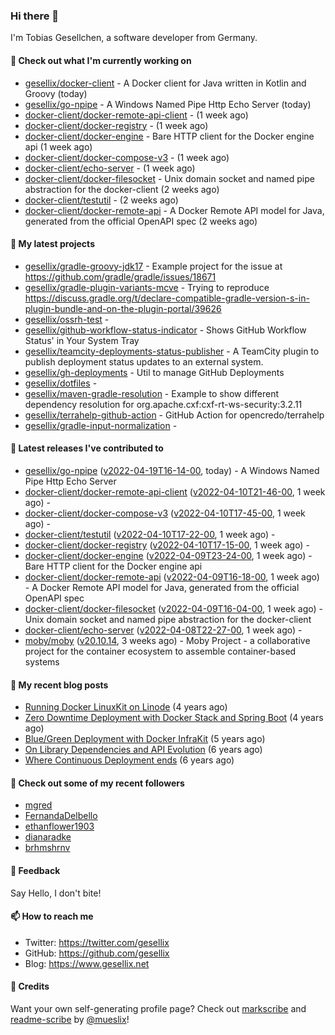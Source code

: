 ### Hi there 👋

I'm Tobias Gesellchen, a software developer from Germany.

#### 👷 Check out what I'm currently working on

- [gesellix/docker-client](https://github.com/gesellix/docker-client) - A Docker client for Java written in Kotlin and Groovy (today)
- [gesellix/go-npipe](https://github.com/gesellix/go-npipe) - A Windows Named Pipe Http Echo Server (today)
- [docker-client/docker-remote-api-client](https://github.com/docker-client/docker-remote-api-client) -  (1 week ago)
- [docker-client/docker-registry](https://github.com/docker-client/docker-registry) -  (1 week ago)
- [docker-client/docker-engine](https://github.com/docker-client/docker-engine) - Bare HTTP client for the Docker engine api (1 week ago)
- [docker-client/docker-compose-v3](https://github.com/docker-client/docker-compose-v3) -  (1 week ago)
- [docker-client/echo-server](https://github.com/docker-client/echo-server) -  (1 week ago)
- [docker-client/docker-filesocket](https://github.com/docker-client/docker-filesocket) - Unix domain socket and named pipe abstraction for the docker-client (2 weeks ago)
- [docker-client/testutil](https://github.com/docker-client/testutil) -  (2 weeks ago)
- [docker-client/docker-remote-api](https://github.com/docker-client/docker-remote-api) - A Docker Remote API model for Java, generated from the official OpenAPI spec (2 weeks ago)

#### 🌱 My latest projects

- [gesellix/gradle-groovy-jdk17](https://github.com/gesellix/gradle-groovy-jdk17) - Example project for the issue at https://github.com/gradle/gradle/issues/18671
- [gesellix/gradle-plugin-variants-mcve](https://github.com/gesellix/gradle-plugin-variants-mcve) - Trying to reproduce https://discuss.gradle.org/t/declare-compatible-gradle-version-s-in-plugin-bundle-and-on-the-plugin-portal/39626
- [gesellix/ossrh-test](https://github.com/gesellix/ossrh-test) - 
- [gesellix/github-workflow-status-indicator](https://github.com/gesellix/github-workflow-status-indicator) - Shows GitHub Workflow Status&#39; in Your System Tray
- [gesellix/teamcity-deployments-status-publisher](https://github.com/gesellix/teamcity-deployments-status-publisher) - A TeamCity plugin to publish deployment status updates to an external system.
- [gesellix/gh-deployments](https://github.com/gesellix/gh-deployments) - Util to manage GitHub Deployments
- [gesellix/dotfiles](https://github.com/gesellix/dotfiles) - 
- [gesellix/maven-gradle-resolution](https://github.com/gesellix/maven-gradle-resolution) - Example to show different dependency resolution for org.apache.cxf:cxf-rt-ws-security:3.2.11
- [gesellix/terrahelp-github-action](https://github.com/gesellix/terrahelp-github-action) - GitHub Action for opencredo/terrahelp
- [gesellix/gradle-input-normalization](https://github.com/gesellix/gradle-input-normalization) - 

#### 🔭 Latest releases I've contributed to

- [gesellix/go-npipe](https://github.com/gesellix/go-npipe) ([v2022-04-19T16-14-00](https://github.com/gesellix/go-npipe/releases/tag/v2022-04-19T16-14-00), today) - A Windows Named Pipe Http Echo Server
- [docker-client/docker-remote-api-client](https://github.com/docker-client/docker-remote-api-client) ([v2022-04-10T21-46-00](https://github.com/docker-client/docker-remote-api-client/releases/tag/v2022-04-10T21-46-00), 1 week ago) - 
- [docker-client/docker-compose-v3](https://github.com/docker-client/docker-compose-v3) ([v2022-04-10T17-45-00](https://github.com/docker-client/docker-compose-v3/releases/tag/v2022-04-10T17-45-00), 1 week ago) - 
- [docker-client/testutil](https://github.com/docker-client/testutil) ([v2022-04-10T17-22-00](https://github.com/docker-client/testutil/releases/tag/v2022-04-10T17-22-00), 1 week ago) - 
- [docker-client/docker-registry](https://github.com/docker-client/docker-registry) ([v2022-04-10T17-15-00](https://github.com/docker-client/docker-registry/releases/tag/v2022-04-10T17-15-00), 1 week ago) - 
- [docker-client/docker-engine](https://github.com/docker-client/docker-engine) ([v2022-04-09T23-24-00](https://github.com/docker-client/docker-engine/releases/tag/v2022-04-09T23-24-00), 1 week ago) - Bare HTTP client for the Docker engine api
- [docker-client/docker-remote-api](https://github.com/docker-client/docker-remote-api) ([v2022-04-09T16-18-00](https://github.com/docker-client/docker-remote-api/releases/tag/v2022-04-09T16-18-00), 1 week ago) - A Docker Remote API model for Java, generated from the official OpenAPI spec
- [docker-client/docker-filesocket](https://github.com/docker-client/docker-filesocket) ([v2022-04-09T16-04-00](https://github.com/docker-client/docker-filesocket/releases/tag/v2022-04-09T16-04-00), 1 week ago) - Unix domain socket and named pipe abstraction for the docker-client
- [docker-client/echo-server](https://github.com/docker-client/echo-server) ([v2022-04-08T22-27-00](https://github.com/docker-client/echo-server/releases/tag/v2022-04-08T22-27-00), 1 week ago) - 
- [moby/moby](https://github.com/moby/moby) ([v20.10.14](https://github.com/moby/moby/releases/tag/v20.10.14), 3 weeks ago) - Moby Project - a collaborative project for the container ecosystem to assemble container-based systems

#### 📜 My recent blog posts

- [Running Docker LinuxKit on Linode](https://www.gesellix.net/post/running-docker-linuxkit-on-linode/) (4 years ago)
- [Zero Downtime Deployment with Docker Stack and Spring Boot](https://www.gesellix.net/post/zero-downtime-deployment-with-docker-stack-and-spring-boot/) (4 years ago)
- [Blue/Green Deployment with Docker InfraKit](https://www.gesellix.net/post/blue-green-deployment-with-docker-infrakit/) (5 years ago)
- [On Library Dependencies and API Evolution](https://www.gesellix.net/post/choosing-a-library/) (6 years ago)
- [Where Continuous Deployment ends](https://www.gesellix.net/post/where-continuous-deployment-ends/) (6 years ago)



#### 👯 Check out some of my recent followers

- [mgred](https://github.com/mgred)
- [FernandaDelbello](https://github.com/FernandaDelbello)
- [ethanflower1903](https://github.com/ethanflower1903)
- [dianaradke](https://github.com/dianaradke)
- [brhmshrnv](https://github.com/brhmshrnv)

#### 💬 Feedback

Say Hello, I don't bite!

#### 📫 How to reach me

- Twitter: https://twitter.com/gesellix
- GitHub: https://github.com/gesellix
- Blog: https://www.gesellix.net

#### 🙇 Credits

Want your own self-generating profile page? Check out [markscribe](https://github.com/muesli/markscribe)
and [readme-scribe](https://github.com/muesli/readme-scribe) by [@mueslix](https://twitter.com/mueslix)!
